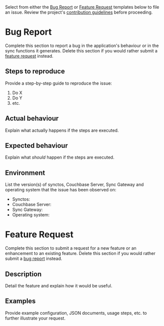 Select from either the [Bug Report](#bug-report) or [Feature Request](#feature-request) templates below to file an issue. Review the project's [contribution guidelines](https://github.com/Kashoo/synctos/blob/master/CONTRIBUTING.md) before proceeding.

# Bug Report

Complete this section to report a bug in the application's behaviour or in the sync functions it generates. Delete this section if you would rather submit a [feature request](#feature-request) instead.

## Steps to reproduce

Provide a step-by-step guide to reproduce the issue:

1. Do X
2. Do Y
3. etc.

## Actual behaviour

Explain what actually happens if the steps are executed.

## Expected behaviour

Explain what _should_ happen if the steps are executed.

## Environment

List the version(s) of synctos, Couchbase Server, Sync Gateway and operating system that the issue has been observed on:

* Synctos:
* Couchbase Server:
* Sync Gateway:
* Operating system:

# Feature Request

Complete this section to submit a request for a new feature or an enhancement to an existing feature. Delete this section if you would rather submit a [bug report](#bug-report) instead.

## Description

Detail the feature and explain how it would be useful.

## Examples

Provide example configuration, JSON documents, usage steps, etc. to further illustrate your request.
